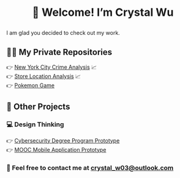 # <p align="center">👋 Welcome! I’m Crystal Wu</p>

I am glad you decided to check out my work.

## 👩‍💻 My Private Repositories
👉 [New York City Crime Analysis](https://gitfront.io/r/user-1480225/w4rwmcv5WVF9/New-York-City-Crime-Analysis/) 📈<br />
👉 [Store Location Analysis](https://gitfront.io/r/user-1480225/A9gWHaq1Z4PY/Store-Location-Analysis/) 📈<br />
👉 [Pokemon Game](https://gitfront.io/r/user-1480225/6d5z2Wup2qog/Pokemon-Game/)

## 👀 Other Projects
### 💻 Design Thinking
👉 [Cybersecurity Degree Program Prototype](https://www.figma.com/proto/qiaMWQHAq8zLDJwoiQ8BRd/Cybersecurity-(Copy)?node-id=60-217&starting-point-node-id=60%3A217)<br />
👉 [MOOC Mobile Application Prototype](https://www.figma.com/proto/phjobfNZAm6rK57cZuTUxg/Portal?type=design&node-id=1-2&scaling=scale-down&page-id=0%3A1&starting-point-node-id=1%3A2&show-proto-sidebar=1)

### 📌 Feel free to contact me at crystal_w03@outlook.com

<!---
crystalw23/crystalw23 is a ✨ special ✨ repository because its `README.md` (this file) appears on your GitHub profile.
You can click the Preview link to take a look at your changes.
--->
